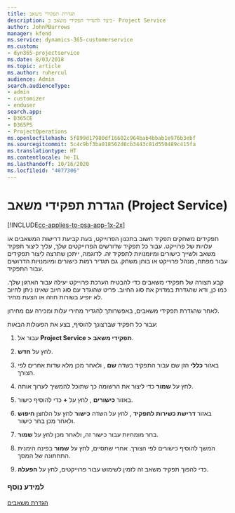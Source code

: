 ```yaml
---
title: הגדרת תפקידי משאב
description: כיצד להגדיר תפקידי משאב ב- Project Service
author: JohnPBurrows
manager: kfend
ms.service: dynamics-365-customerservice
ms.custom:
- dyn365-projectservice
ms.date: 8/03/2018
ms.topic: article
ms.author: ruhercul
audience: Admin
search.audienceType:
- admin
- customizer
- enduser
search.app:
- D365CE
- D365PS
- ProjectOperations
ms.openlocfilehash: 5f899d17980df16602c964bab4bbab1e976b3ebf
ms.sourcegitcommit: 5c4c9bf3ba018562d6cb3443c01d550489c415fa
ms.translationtype: HT
ms.contentlocale: he-IL
ms.lasthandoff: 10/16/2020
ms.locfileid: "4077306"
---
```

# <a name="configure-resource-roles-project-service"></a>הגדרת תפקידי משאב (Project Service)

[!INCLUDE[cc-applies-to-psa-app-1x-2x](../includes/cc-applies-to-psa-app-1x-2x.md)]

תפקידים משחקים תפקיד חשוב בתכנון הפרוייקט, בעת קביעת דרישות המשאבים או עלויות של פרוייקט. עבור כל תפקיד שדורשים הפרוייקטים שלך, עליך ליצור תפקיד משאב ולשייך כישורים ומיומנויות לתפקיד זה. לדוגמה, ייתכן שתרצה ליצור תפקידים עבור מפתח, מנהל פרוייקט או בוחן משחק. גם תגדיר רמות כישורים ומיומנויות הדרושים עבור התפקיד.  
  
 קבע תצורה של תפקידי משאבים כדי להבטיח הערכת פרוייקט יעילה עבור הארגון שלך.  כמו כן, ודא שהגדרת במדויק את סוג החיוב. פריט שהוגדר עם סוג חיוב שאינו ניתן לחיוב לא יופיע בשורות חוזה או הצעת מחיר.  
  
 לאחר שהגדרת תפקידי משאבים, באפשרותך להגדיר מחירי עלות ומכירה עם מחירון.  
  
 עבור כל תפקיד שברצונך להוסיף, בצע את הפעולות הבאות:  
  
1.  עבור אל **Project Service > תפקידי משאב**.  
  
2.  לחץ על **חדש**.  
  
3.  באזור **כללי** הזן שם עבור התפקיד בשדה **שם** , ולאחר מכן מלא שדות אחרים לפי הצורך.  
  
4.  לחץ על **שמור** כדי ליצור את הרשומה כך שתוכל להמשיך לערוך אותה.  
  
5.  באזור **כישורים** , לחץ על **+** כדי להוסיף כישור.  
  
6.  באזור **דרישת כשירות לתפקיד** , לחץ על השדה **כישור** לחץ על הלחצן **חיפוש** ולאחר מכן בחר כישור.  
  
7.  בחר מומחיות עבור כישור זה, ולאחר מכן לחץ על **שמור**.  
  
8.  המשך להוסיף כישורים לפי הצורך. אחרי שתסיים, לחץ על **שמור** בפינה הימנית התחתונה של המסך.  
  
9. כדי להפוך תפקיד משאב זה לזמין לשימוש עבור פרוייקטים, לחץ על **הפעלה**.  
  
### <a name="see-also"></a>למידע נוסף  
 [הגדרת משאבים](../psa/set-up-resources.md)
